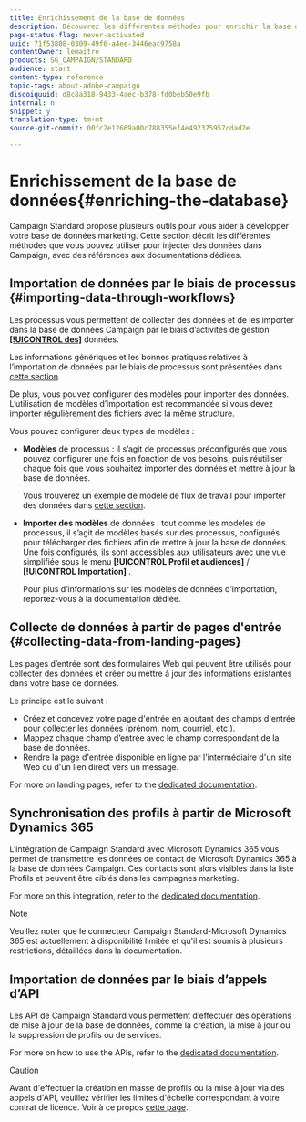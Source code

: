 ```yaml
---
title: Enrichissement de la base de données
description: Découvrez les différentes méthodes pour enrichir la base de données.
page-status-flag: never-activated
uuid: 71f53808-0309-49f6-a4ee-3446eac9758a
contentOwner: lemaitre
products: SG_CAMPAIGN/STANDARD
audience: start
content-type: reference
topic-tags: about-adobe-campaign
discoiquuid: d8c8a318-9433-4aec-b378-fd0beb50e9fb
internal: n
snippet: y
translation-type: tm+mt
source-git-commit: 00fc2e12669a00c788355ef4e492375957cdad2e

---
```



# Enrichissement de la base de données{#enriching-the-database}

Campaign Standard propose plusieurs outils pour vous aider à développer votre base de données marketing. Cette section décrit les différentes méthodes que vous pouvez utiliser pour injecter des données dans Campaign, avec des références aux documentations dédiées.

## Importation de données par le biais de processus {#importing-data-through-workflows}

Les processus vous permettent de collecter des données et de les importer dans la base de données Campaign par le biais d’activités de gestion [**[!UICONTROL des]**](../../automating/using/about-data-management-activities.md) données.

Les informations génériques et les bonnes pratiques relatives à l’importation de données par le biais de processus sont présentées dans [cette section](../../automating/using/importing-data.md).

De plus, vous pouvez configurer des modèles pour importer des données. L’utilisation de modèles d’importation est recommandée si vous devez importer régulièrement des fichiers avec la même structure.

Vous pouvez configurer deux types de modèles :

* **Modèles** de processus : il s’agit de processus préconfigurés que vous pouvez configurer une fois en fonction de vos besoins, puis réutiliser chaque fois que vous souhaitez importer des données et mettre à jour la base de données.

   Vous trouverez un exemple de modèle de flux de travail pour importer des données dans [cette section](../../automating/using/importing-data.md#example--import-workflow-template).

* **Importer des modèles** de données : tout comme les modèles de processus, il s’agit de modèles basés sur des processus, configurés pour télécharger des fichiers afin de mettre à jour la base de données. Une fois configurés, ils sont accessibles aux utilisateurs avec une vue simplifiée sous le menu **[!UICONTROL Profil et audiences]** / **[!UICONTROL Importation]** .

   Pour plus d’informations sur les modèles de données d’importation, reportez-vous à la documentation [](../../automating/using/importing-data-with-import-templates.md)dédiée.

## Collecte de données à partir de pages d'entrée {#collecting-data-from-landing-pages}

Les pages d’entrée sont des formulaires Web qui peuvent être utilisés pour collecter des données et créer ou mettre à jour des informations existantes dans votre base de données.

Le principe est le suivant :

* Créez et concevez votre page d'entrée en ajoutant des champs d'entrée pour collecter les données (prénom, nom, courriel, etc.).
* Mappez chaque champ d’entrée avec le champ correspondant de la base de données.
* Rendre la page d'entrée disponible en ligne par l'intermédiaire d'un site Web ou d'un lien direct vers un message.

For more on landing pages, refer to the [dedicated documentation](../../channels/using/about-landing-pages.md).

## Synchronisation des profils à partir de Microsoft Dynamics 365

L'intégration de Campaign Standard avec Microsoft Dynamics 365 vous permet de transmettre les données de contact de Microsoft Dynamics 365 à la base de données Campaign.
Ces contacts sont alors visibles dans la liste Profils et peuvent être ciblés dans les campagnes marketing.

For more on this integration, refer to the [dedicated documentation](https://helpx.adobe.com/campaign/kb/acs-ms-dynamics.html).

>[!NOTE]
>
>Veuillez noter que le connecteur Campaign Standard-Microsoft Dynamics 365 est actuellement à disponibilité limitée et qu'il est soumis à plusieurs restrictions, détaillées dans la documentation.

## Importation de données par le biais d’appels d’API

Les API de Campaign Standard vous permettent d’effectuer des opérations de mise à jour de la base de données, comme la création, la mise à jour ou la suppression de profils ou de services.

For more on how to use the APIs, refer to the [dedicated documentation](https://docs.campaign.adobe.com/doc/standard/en/api/ACS_API.html).

>[!CAUTION]
>
>Avant d'effectuer la création en masse de profils ou la mise à jour via des appels d'API, veuillez vérifier les limites d'échelle correspondant à votre contrat de licence. Voir à ce propos [cette page](https://helpx.adobe.com/legal/product-descriptions/campaign-standard.html#ITInfrastructureResourcesbyActiveProfilesTiers).
